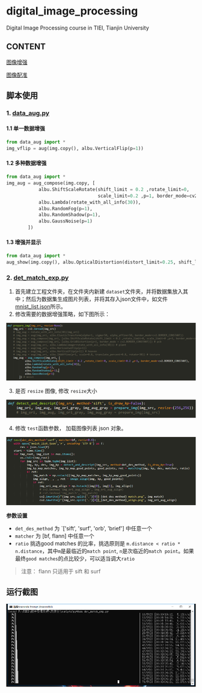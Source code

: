 # digital_image_processing
Digital Image Processing course in TIEI, Tianjin University 



## CONTENT

[图像增强](data_aug_exp.md)

[图像配准](det_match_exp.md)



## 脚本使用

### 1. [data_aug.py](./data_aug.py)

#### 1.1 单一数据增强

```python
from data_aug import *
img_vflip = aug(img.copy(), albu.VerticalFlip(p=1))
```

#### 1.2 多种数据增强

```python
from data_aug import *
img_aug = aug_compose(img.copy, [
			albu.ShiftScaleRotate(shift_limit = 0.2 ,rotate_limit=0, 
                                  scale_limit=0.2 ,p=1, border_mode=cv2.BORDER_CONSTANT),
			albu.Lambda(rotate_with_all_info(30)),
			albu.RandomFog(p=1),
			albu.RandomShadow(p=1),
			albu.GaussNoise(p=1)
		])
```

#### 1.3  增强并显示

```python
from data_aug import *
aug_show(img.copy(), albu.OpticalDistortion(distort_limit=0.25, shift_limit=0.25, border_mode= cv2.BORDER_CONSTANT, p=1), 'optical_distortion')
```

### 2. [det_match_exp.py](./det_match_exp.py)

1. 首先建立工程文件夹，在文件夹内新建 `dataset`文件夹，并将数据集放入其中；然后为数据集生成图片列表，并将其存入json文件中，如文件[mnist_list.json](./mnist_list.json)所示。
2. 修改需要的数据增强策略，如下图所示：

![](./pics/aug_strategy.png)

3. 是否 `resize` 图像, 修改 `resize`大小

![](./pics/aug_resize.png)

4. 修改 `test`函数参数， 加载图像列表 json 对象。

![](./pics/aug_test.png)

**参数设置** 

- `det_des_method` 为 `['sift', 'surf', 'orb', 'brief'] 中任意一个
- `matcher` 为 [bf, flann] 中任意一个
- `ratio`  挑选good matches 的比率，挑选原则是 `m.distance < ratio * n.distance`，其中`m`是最临近的`match point`, `n`是次临近的`match point`。如果最终`good matches`的点比较少，可以适当调大`ratio`

> 注意： flann 只适用于 sift 和 surf

## 运行截图

![](./pics/run.png)